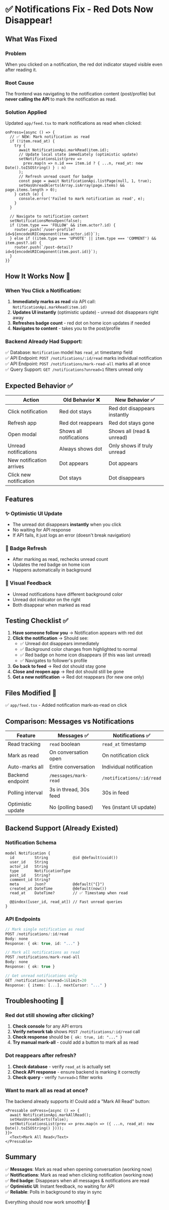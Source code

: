 # ✅ Notifications Fix - Red Dots Now Disappear!

## What Was Fixed

### Problem
When you clicked on a notification, the red dot indicator stayed visible even after reading it.

### Root Cause
The frontend was navigating to the notification content (post/profile) but **never calling the API** to mark the notification as read.

### Solution Applied
Updated `app/feed.tsx` to mark notifications as read when clicked:

```tsx
onPress={async () => {
  // ✅ NEW: Mark notification as read
  if (!item.read_at) {
    try {
      await NotificationApi.markRead(item.id);
      // Update local state immediately (optimistic update)
      setNotificationsList(prev => 
        prev.map(n => n.id === item.id ? { ...n, read_at: new Date().toISOString() } : n)
      );
      // Refresh unread count for badge
      const page = await NotificationApi.listPage(null, 1, true);
      setHasUnreadAlerts(Array.isArray(page.items) && page.items.length > 0);
    } catch (e) {
      console.error('Failed to mark notification as read', e);
    }
  }
  
  // Navigate to notification content
  setNotificationsMenuOpen(false);
  if (item.type === 'FOLLOW' && item.actor?.id) {
    router.push(`/user-profile?id=${encodeURIComponent(item.actor.id)}`);
  } else if ((item.type === 'UPVOTE' || item.type === 'COMMENT') && item.post?.id) {
    router.push(`/post-detail?id=${encodeURIComponent(item.post.id)}`);
  }
}}
```

## How It Works Now 🎯

### When You Click a Notification:

1. **Immediately marks as read** via API call: `NotificationApi.markRead(item.id)`
2. **Updates UI instantly** (optimistic update) - unread dot disappears right away
3. **Refreshes badge count** - red dot on home icon updates if needed
4. **Navigates to content** - takes you to the post/profile

### Backend Already Had Support:

✅ Database: `Notification` model has `read_at` timestamp field  
✅ API Endpoint: `POST /notifications/:id/read` marks individual notification  
✅ API Endpoint: `POST /notifications/mark-read-all` marks all at once  
✅ Query Support: `GET /notifications?unread=1` filters unread only

## Expected Behavior ✅

| Action | Old Behavior ❌ | New Behavior ✅ |
|--------|----------------|-----------------|
| Click notification | Red dot stays | Red dot disappears instantly |
| Refresh app | Red dot reappears | Red dot stays gone |
| Open modal | Shows all notifications | Shows all (read & unread) |
| Unread notifications | Always shows dot | Only shows if truly unread |
| New notification arrives | Dot appears | Dot appears |
| Click new notification | Dot stays | Dot disappears |

## Features

### ✨ Optimistic UI Update
- The unread dot disappears **instantly** when you click
- No waiting for API response
- If API fails, it just logs an error (doesn't break navigation)

### 🔄 Badge Refresh
- After marking as read, rechecks unread count
- Updates the red badge on home icon
- Happens automatically in background

### 🎨 Visual Feedback
- Unread notifications have different background color
- Unread dot indicator on the right
- Both disappear when marked as read

## Testing Checklist ✅

1. **Have someone follow you** → Notification appears with red dot
2. **Click the notification** → Should see:
   - ✅ Unread dot disappears immediately
   - ✅ Background color changes from highlighted to normal
   - ✅ Red badge on home icon disappears (if this was last unread)
   - ✅ Navigates to follower's profile
3. **Go back to feed** → Red dot should stay gone
4. **Close and reopen app** → Red dot should still be gone
5. **Get a new notification** → Red dot reappears (for new one only)

## Files Modified 📝

✅ `app/feed.tsx` - Added notification mark-as-read on click

## Comparison: Messages vs Notifications

| Feature | Messages ✅ | Notifications ✅ |
|---------|------------|-----------------|
| Read tracking | `read` boolean | `read_at` timestamp |
| Mark as read | On conversation open | On notification click |
| Auto-marks all | Entire conversation | Individual notification |
| Backend endpoint | `/messages/mark-read` | `/notifications/:id/read` |
| Polling interval | 3s in thread, 30s feed | 30s in feed |
| Optimistic update | No (polling based) | Yes (instant UI update) |

## Backend Support (Already Existed)

### Notification Schema
```prisma
model Notification {
  id         String           @id @default(cuid())
  user_id    String
  actor_id   String
  type       NotificationType
  post_id    String?
  comment_id String?
  meta       Json?            @default("{}")
  created_at DateTime         @default(now())
  read_at    DateTime?        // ✅ Timestamp when read

  @@index([user_id, read_at]) // Fast unread queries
}
```

### API Endpoints
```typescript
// Mark single notification as read
POST /notifications/:id/read
Body: none
Response: { ok: true, id: "..." }

// Mark all notifications as read
POST /notifications/mark-read-all
Body: none
Response: { ok: true }

// Get unread notifications only
GET /notifications?unread=1&limit=20
Response: { items: [...], nextCursor: "..." }
```

## Troubleshooting 🔧

### Red dot still showing after clicking?
1. **Check console** for any API errors
2. **Verify network tab** shows `POST /notifications/:id/read` call
3. **Check response** should be `{ ok: true, id: "..." }`
4. **Try manual mark-all** - could add a button to mark all as read

### Dot reappears after refresh?
1. **Check database** - verify `read_at` is actually set
2. **Check API response** - ensure backend is marking it correctly
3. **Check query** - verify `?unread=1` filter works

### Want to mark all as read at once?
The backend already supports it! Could add a "Mark All Read" button:
```tsx
<Pressable onPress={async () => {
  await NotificationApi.markAllRead();
  setHasUnreadAlerts(false);
  setNotificationsList(prev => prev.map(n => ({ ...n, read_at: new Date().toISOString() })));
}}>
  <Text>Mark All Read</Text>
</Pressable>
```

## Summary

✅ **Messages**: Mark as read when opening conversation (working now)  
✅ **Notifications**: Mark as read when clicking notification (working now)  
✅ **Red badge**: Disappears when all messages & notifications are read  
✅ **Optimistic UI**: Instant feedback, no waiting for API  
✅ **Reliable**: Polls in background to stay in sync  

Everything should now work smoothly! 🎉
